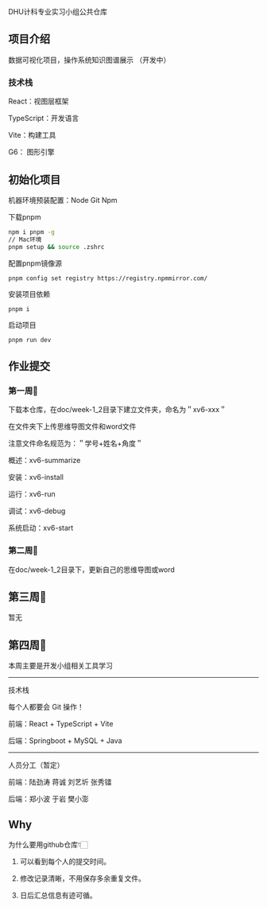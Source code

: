 DHU计科专业实习小组公共仓库

## 项目介绍
数据可视化项目，操作系统知识图谱展示 （开发中）

### 技术栈
React：视图层框架

TypeScript：开发语言

Vite：构建工具

G6： 图形引擎


## 初始化项目

机器环境预装配置：Node Git Npm

下载pnpm
```zsh
npm i pnpm -g
// Mac环境
pnpm setup && source .zshrc
```

配置pnpm镜像源
```shell
pnpm config set registry https://registry.npmmirror.com/
```

安装项目依赖
```shell
pnpm i
```

启动项目
```shell
pnpm run dev
```

## 作业提交
### 第一周🐳

下载本仓库，在doc/week-1_2目录下建立文件夹，命名为＂xv6-xxx＂

在文件夹下上传思维导图文件和word文件

注意文件命名规范为：＂学号+姓名+角度＂

概述：xv6-summarize

安装：xv6-install

运行：xv6-run

调试：xv6-debug

系统启动：xv6-start

### 第二周🐳

在doc/week-1_2目录下，更新自己的思维导图或word

## 第三周🐳

暂无

## 第四周🐳

本周主要是开发小组相关工具学习

---

技术栈

每个人都要会 Git 操作！

前端：React + TypeScript + Vite

后端：Springboot + MySQL + Java

---

人员分工（暂定）

前端：陆劲涛 蒋诚 刘艺圻 张秀镭

后端：郑小波 于岩 樊小澎



## Why

为什么要用github仓库👇🏻

1. 可以看到每个人的提交时间。

2. 修改记录清晰，不用保存多余重复文件。

3. 日后汇总信息有迹可循。

